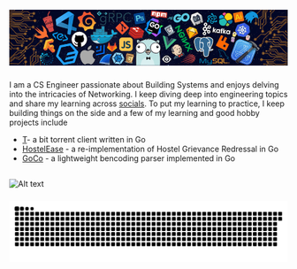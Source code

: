 ![alt README header](https://github.com/adityjoshi/adityjoshi/blob/main/header.png)

###

I am a CS Engineer passionate about Building Systems and enjoys delving into the intricacies of Networking. I keep diving deep into engineering topics and share my learning across [socials](https://www.linkedin.com/in/adityjoshi/). To put my learning to practice, I keep building things on the side and a few of my learning and  good hobby projects include

-   [T](https://github.com/adityjoshi/t)- a bit torrent client written in Go
-   [HostelEase](https://github.com/adityjoshi/back-go) - a re-implementation of Hostel Grievance Redressal in Go
-   [GoCo](https://github.com/adityjoshi/goco) - a lightweight bencoding parser implemented in Go



###

<h2 align="left"></h2>

###

<p align="left"></p>




###
![Alt text](https://spotify-recently-played-readme.vercel.app/api?user=31cipawfqm2df6cuvrlyobxuoh3a&width=1000&unique=true)
###

<img src="https://raw.githubusercontent.com/adityjoshi/adityjoshi/output/snake.svg" alt="Snake animation" />





